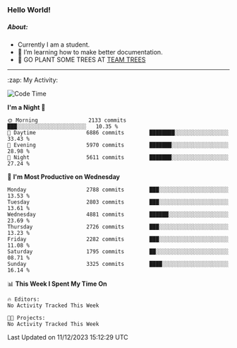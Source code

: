 ### Hello World!

##### About:
- Currently I am a student.
- 🌱 I’m learning how to make better documentation.
- 🌱 GO PLANT SOME TREES AT [TEAM TREES](https://teamtrees.org/)

---
  <summary>:zap: My Activity:</summary>
  
<!--START_SECTION:waka-->
![Code Time](http://img.shields.io/badge/Code%20Time-1%2C267%20hrs%2047%20mins-blue)

**I'm a Night 🦉** 

```text
🌞 Morning                2133 commits        ███░░░░░░░░░░░░░░░░░░░░░░   10.35 % 
🌆 Daytime                6886 commits        ████████░░░░░░░░░░░░░░░░░   33.43 % 
🌃 Evening                5970 commits        ███████░░░░░░░░░░░░░░░░░░   28.98 % 
🌙 Night                  5611 commits        ███████░░░░░░░░░░░░░░░░░░   27.24 % 
```
📅 **I'm Most Productive on Wednesday** 

```text
Monday                   2788 commits        ███░░░░░░░░░░░░░░░░░░░░░░   13.53 % 
Tuesday                  2803 commits        ███░░░░░░░░░░░░░░░░░░░░░░   13.61 % 
Wednesday                4881 commits        ██████░░░░░░░░░░░░░░░░░░░   23.69 % 
Thursday                 2726 commits        ███░░░░░░░░░░░░░░░░░░░░░░   13.23 % 
Friday                   2282 commits        ███░░░░░░░░░░░░░░░░░░░░░░   11.08 % 
Saturday                 1795 commits        ██░░░░░░░░░░░░░░░░░░░░░░░   08.71 % 
Sunday                   3325 commits        ████░░░░░░░░░░░░░░░░░░░░░   16.14 % 
```


📊 **This Week I Spent My Time On** 

```text
🔥 Editors: 
No Activity Tracked This Week

🐱‍💻 Projects: 
No Activity Tracked This Week
```


 Last Updated on 11/12/2023 15:12:29 UTC
<!--END_SECTION:waka-->
